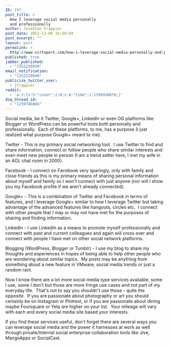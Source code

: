 ```yaml
---
ID: 197
post_title: >
  How I leverage social media personally
  and professionally
author: Jonathan Frappier
post_date: 2012-11-06 16:50:04
post_excerpt: ""
layout: post
permalink: >
  http://www.virtxpert.com/how-i-leverage-social-media-personally-and-professionally/
published: true
jabber_published:
  - "1352220939"
email_notification:
  - "1352220940"
publicize_twitter_user:
  - jfrappier
reddit:
  - 'a:2:{s:5:"count";i:0;s:4:"time";i:1356936676;}'
dsq_thread_id:
  - "1259746666"
---
```

Social media, be it Twitter, Google+, LinkedIn or even OG platforms like Blogger or WordPress can be powerful tools both personally and professionally.  Each of these platforms, to me, has a purpose (I just realized what purpose Google+ meant to me).

Twitter - This is my primary social networking tool.  I use Twitter to find and share information, connect or follow people who share similar interests and even meet new people in person (I am a trend setter here, I met my wife in an AOL chat room in 2000).

Facebook - I connect on Facebook very sparingly, only with family and close friends as this is my primary means of sharing personal information about myself and family so I won't connect with just anyone (nor will I show you my Facebook profile if we aren't already connected).

Google+ - This is a combination of Twitter and Facebook in terms of features, and I leverage Google+ similar to how I leverage Twitter but taking advantage of the advanced features like hangouts, circles etc.  I connect with other people that I may or may not have met for the purposes of sharing and finding information.

LinkedIn - I use LinkedIn as a means to promote myself professionally and connect with past and current colleagues and again will cross over and connect with people I have met on other social network platforms.

Blogging (WordPress, Blogger or Tumblr) - I use my blog to share my thoughts and experiences in hopes of being able to help other people who are wondering about similar topics.  My posts may be anything from something about a new feature in VMware, social media trends or just a random rant.

Now I know there are a lot more social media type services available, some I use, some I don't but those are more fringe use cases and not part of my everyday life.  That's not to say you shouldn't use those - quite the opposite.  If you are passionate about photography or art you should certainly be on Instagram or Pintrest, or if you are passionate about dining maybe Foursquare or Yelp are higher on your list.  Your mileage will vary with each and every social media site based your interests.

If you find these services useful, don't forget there are several ways you can leverage social media and the power it harnesses at work as well through private/internal social enterprise collaboration tools like Jive, MangoApps or SocialCast.